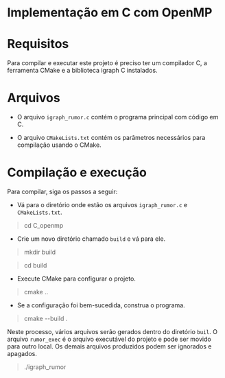 # Implementação em C com OpenMP

# Requisitos
Para compilar e executar este projeto é preciso ter um compilador C, a ferramenta CMake e a biblioteca igraph C instalados.

# Arquivos
* O arquivo `igraph_rumor.c` contém o programa principal com código em C.

* O arquivo `CMakeLists.txt` contém os parâmetros necessários para compilação usando o CMake.

# Compilação e execução
Para compilar, siga os passos a seguir:

* Vá para o diretório onde estão os arquivos `igraph_rumor.c` e `CMakeLists.txt`.
> cd C_openmp

* Crie um novo diretório chamado `build` e vá para ele.
> mkdir build

> cd build

* Execute CMake para configurar o projeto.
> cmake ..

* Se a configuração foi bem-sucedida, construa o programa.
> cmake --build .

Neste processo, vários arquivos serão gerados dentro do diretório `buil`. O arquivo `rumor_exec` é o arquivo executável do projeto e pode ser movido para outro local. Os demais arquivos produzidos podem ser ignorados e apagados.
> ./igraph_rumor